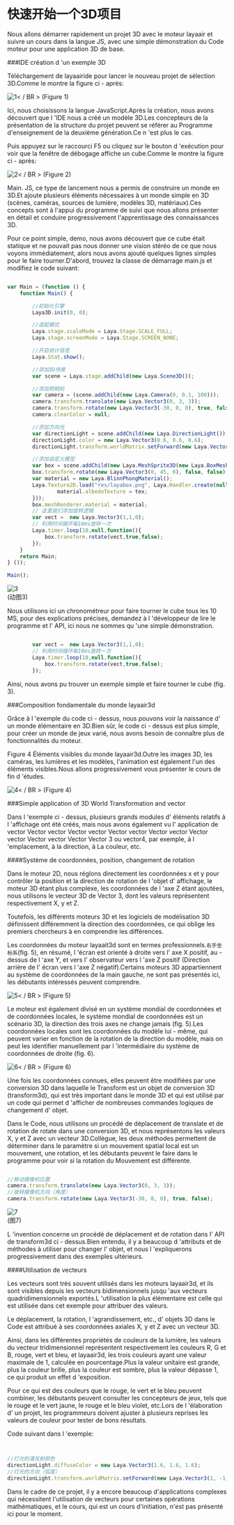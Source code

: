 # 快速开始一个3D项目

Nous allons démarrer rapidement un projet 3D avec le moteur layaair et suivre un cours dans la langue JS, avec une simple démonstration du Code moteur pour une application 3D de base.

###IDE création d 'un exemple 3D

Téléchargement de layaairide pour lancer le nouveau projet de sélection 3D.Comme le montre la figure ci - après:

![1](img/1.png)< / BR > (Figure 1)

Ici, nous choisissons la langue JavaScript.Après la création, nous avons découvert que l 'IDE nous a créé un modèle 3D.Les concepteurs de la présentation de la structure du projet peuvent se référer au Programme d'enseignement de la deuxième génération.Ce n 'est plus le cas.

Puis appuyez sur le raccourci F5 ou cliquez sur le bouton d 'exécution pour voir que la fenêtre de débogage affiche un cube.Comme le montre la figure ci - après:

![2](img/2.png)< / BR > (Figure 2)

Main. JS, ce type de lancement nous a permis de construire un monde en 3D.Et ajoute plusieurs éléments nécessaires à un monde simple en 3D (scènes, caméras, sources de lumière, modèles 3D, matériaux).Ces concepts sont à l'appui du programme de suivi que nous allons présenter en détail et conduire progressivement l'apprentissage des connaissances 3D.

Pour ce point simple, demo, nous avons découvert que ce cube était statique et ne pouvait pas nous donner une vision stéréo de ce que nous voyons immédiatement, alors nous avons ajouté quelques lignes simples pour le faire tourner.D'abord, trouvez la classe de démarrage main.js et modifiez le code suivant:


```javascript

var Main = (function () {
    function Main() {

        //初始化引擎
        Laya3D.init(0, 0);

        //适配模式
        Laya.stage.scaleMode = Laya.Stage.SCALE_FULL;
        Laya.stage.screenMode = Laya.Stage.SCREEN_NONE;

        //开启统计信息
        Laya.Stat.show();

        //添加3D场景
        var scene = Laya.stage.addChild(new Laya.Scene3D());

        //添加照相机
        var camera = (scene.addChild(new Laya.Camera(0, 0.1, 100)));
        camera.transform.translate(new Laya.Vector3(0, 3, 3));
        camera.transform.rotate(new Laya.Vector3(-30, 0, 0), true, false);
        camera.clearColor = null;

        //添加方向光
        var directionLight = scene.addChild(new Laya.DirectionLight());
        directionLight.color = new Laya.Vector3(0.6, 0.6, 0.6);
        directionLight.transform.worldMatrix.setForward(new Laya.Vector3(1, -1, 0));

        //添加自定义模型
        var box = scene.addChild(new Laya.MeshSprite3D(new Laya.BoxMesh(1, 1, 1)));
        box.transform.rotate(new Laya.Vector3(0, 45, 0), false, false);
        var material = new Laya.BlinnPhongMaterial();
		Laya.Texture2D.load("res/layabox.png", Laya.Handler.create(null, function(tex) {
				material.albedoTexture = tex;
		}));
        box.meshRenderer.material = material;
        // 这里我们添加旋转逻辑
        var vect =  new Laya.Vector3(1,1,0);
        // 利用时间循环每10ms旋转一次
        Laya.timer.loop(10,null,function(){
            box.transform.rotate(vect,true,false);
        });
    }
    return Main;
} ());

Main();

```


![3](img/3.gif)</br>(动图3)


Nous utilisons ici un chronométreur pour faire tourner le cube tous les 10 MS, pour des explications précises, demandez à l 'développeur de lire le programme et l' API, ici nous ne sommes qu 'une simple démonstration.


```javascript

        var vect =  new Laya.Vector3(1,1,0);
        // 利用时间循环每10ms旋转一次
        Laya.timer.loop(10,null,function(){
            box.transform.rotate(vect,true,false);
        });
```


Ainsi, nous avons pu trouver un exemple simple et faire tourner le cube (fig. 3).



###Composition fondamentale du monde layaair3d

Grâce à l 'exemple du code ci - dessus, nous pouvons voir la naissance d' un monde élémentaire en 3D.Bien sûr, le code ci - dessus est plus simple, pour créer un monde de jeux varié, nous avons besoin de connaître plus de fonctionnalités du moteur.

Figure 4 Éléments visibles du monde layaair3d.Outre les images 3D, les caméras, les lumières et les modèles, l'animation est également l'un des éléments visibles.Nous allons progressivement vous présenter le cours de fin d 'études.

![4](img/4.png)< / BR > (Figure 4)



###Simple application of 3D World Transformation and vector

Dans l 'exemple ci - dessus, plusieurs grands modules d' éléments relatifs à l 'affichage ont été créés, mais nous avons également vu l' application de vector Vector vector Vector vector Vector vector Vector vector Vector vector Vector vector Vector Vector 3 ou vector4, par exemple, à l 'emplacement, à la direction, à La couleur, etc.

####Système de coordonnées, position, changement de rotation

Dans le moteur 2D, nous réglons directement les coordonnées x et y pour contrôler la position et la direction de rotation de l 'objet d' affichage, le moteur 3D étant plus complexe, les coordonnées de l 'axe Z étant ajoutées, nous utilisons le vecteur 3D de Vector 3, dont les valeurs représentent respectivement X, y et Z.

Toutefois, les différents moteurs 3D et les logiciels de modélisation 3D définissent différemment la direction des coordonnées, ce qui oblige les premiers chercheurs à en comprendre les différences.

Les coordonnées du moteur layaait3d sont en termes professionnels.`右手坐标系`(fig. 5), en résumé, l 'écran est orienté à droite vers l' axe X positif, au - dessus de l 'axe Y, et vers l' observateur vers l 'axe Z positif (Direction arrière de l' écran vers l 'axe Z négatif).Certains moteurs 3D appartiennent au système de coordonnées de la main gauche, ne sont pas présentés ici, les débutants intéressés peuvent comprendre.

![5](img/5.png)< / BR > (Figure 5)

Le moteur est également divisé en un système mondial de coordonnées et de coordonnées locales, le système mondial de coordonnées est un scénario 3D, la direction des trois axes ne change jamais (fig. 5).Les coordonnées locales sont les coordonnées du modèle lui - même, qui peuvent varier en fonction de la rotation de la direction du modèle, mais on peut les identifier manuellement par l 'intermédiaire du système de coordonnées de droite (fig. 6).

![6](img/6.png)< / BR > (Figure 6)

Une fois les coordonnées connues, elles peuvent être modifiées par une conversion 3D dans laquelle le Transform est un objet de conversion 3D (transform3d), qui est très important dans le monde 3D et qui est utilisé par un code qui permet d 'afficher de nombreuses commandes logiques de changement d' objet.

Dans le Code, nous utilisons un procédé de déplacement de translate et de rotation de rotate dans une conversion 3D, et nous représentons les valeurs X, y et Z avec un vecteur 3D.Collègue, les deux méthodes permettent de déterminer dans le paramètre si un mouvement spatial local est un mouvement, une rotation, et les débutants peuvent le faire dans le programme pour voir si la rotation du Mouvement est différente.


```javascript

//移动摄像机位置
camera.transform.translate(new Laya.Vector3(0, 3, 3));
//旋转摄像机方向（角度）
camera.transform.rotate(new Laya.Vector3(-30, 0, 0), true, false);
```


![7](img/7.png)</br>(图7)


L 'invention concerne un procédé de déplacement et de rotation dans l' API de transform3d ci - dessus.Bien entendu, il y a beaucoup d 'attributs et de méthodes à utiliser pour changer l' objet, et nous l 'expliquerons progressivement dans des exemples ultérieurs.

####Utilisation de vecteurs

Les vecteurs sont très souvent utilisés dans les moteurs layaair3d, et ils sont visibles depuis les vecteurs bidimensionnels jusqu 'aux vecteurs quadridimensionnels exportés.L 'utilisation la plus élémentaire est celle qui est utilisée dans cet exemple pour attribuer des valeurs.

Le déplacement, la rotation, l 'agrandissement, etc., d' objets 3D dans le Code est attribué à ses coordonnées axiales X, y et Z avec un vecteur 3D.

Ainsi, dans les différentes propriétés de couleurs de la lumière, les valeurs du vecteur tridimensionnel représentent respectivement les couleurs R, G et B, rouge, vert et bleu, et layaair3d, les trois couleurs ayant une valeur maximale de 1, calculée en pourcentage.Plus la valeur unitaire est grande, plus la couleur brille, plus la couleur est sombre, plus la valeur dépasse 1, ce qui produit un effet d 'exposition.

Pour ce qui est des couleurs que le rouge, le vert et le bleu peuvent combiner, les débutants peuvent consulter les concepteurs de jeux, tels que le rouge et le vert jaune, le rouge et le bleu violet, etc.Lors de l 'élaboration d' un projet, les programmeurs doivent ajuster à plusieurs reprises les valeurs de couleur pour tester de bons résultats.

Code suivant dans l 'exemple:


```javascript


//灯光的漫反射颜色
directionLight.diffuseColor = new Laya.Vector3(1.6, 1.6, 1.6);
//灯光的方向（弧度）
directionLight.transform.worldMatrix.setForward(new Laya.Vector3(1, -1, 0));
```


Dans le cadre de ce projet, il y a encore beaucoup d'applications complexes qui nécessitent l'utilisation de vecteurs pour certaines opérations mathématiques, et le cours, qui est un cours d'initiation, n'est pas présenté ici pour le moment.